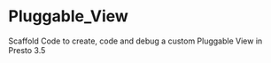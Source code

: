 Pluggable_View
==============

Scaffold Code to create, code and debug a custom Pluggable View in Presto 3.5